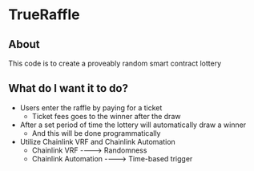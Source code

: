 # TrueRaffle 

## About

This code is to create a proveably random smart contract lottery

## What do I want it to do?

- Users enter the raffle by paying for a ticket
  - Ticket fees goes to the winner after the draw
- After a set period of time the lottery will automatically draw a winner
  - And this will be done programmatically
- Utilize Chainlink VRF and Chainlink Automation
  - Chainlink VRF ----> Randomness
  - Chainlink Automation ----> Time-based trigger